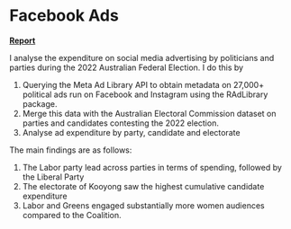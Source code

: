 # Facebook Ads

**[Report](https://australiainstitute.org.au/report/political-advertising-on-social-media-platforms-during-the-2022-federal-election/)**

I analyse the expenditure on social media advertising by politicians and parties during the 2022 Australian Federal Election. I do this by 
  1. Querying the Meta Ad Library API to obtain metadata on 27,000+ political ads run on Facebook and Instagram using the RAdLibrary package.
  2. Merge this data with the Australian Electoral Commission dataset on parties and candidates contesting the 2022 election. 
  3. Analyse ad expenditure by party, candidate and electorate
  
The main findings are as follows:
  1. The Labor party lead across parties in terms of spending, followed by the Liberal Party
  2. The electorate of Kooyong saw the highest cumulative candidate expenditure 
  3. Labor and Greens engaged substantially more women audiences compared to the Coalition. 
